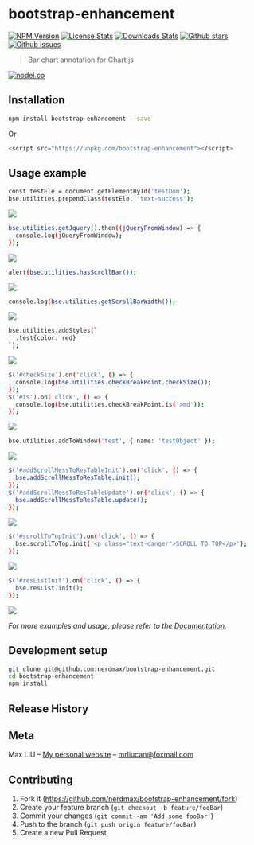 # bootstrap-enhancement

[![NPM Version][npm-image]][npm-url]
[![License Stats][npm-license]][npm-url]
[![Downloads Stats][npm-downloads]][npm-url]
[![Github stars][github-stars]][github-url]
[![Github issues][github-issues]][github-issues-url]
<!-- [![Build Status][travis-image]][travis-url] -->

> Bar chart annotation for Chart.js

[![nodei.co][npm-io]][npm-url]

## Installation

```sh
npm install bootstrap-enhancement --save
```

Or

```sh
<script src="https://unpkg.com/bootstrap-enhancement"></script>
```

## Usage example

```sh
const testEle = document.getElementById('testDom');
bse.utilities.prependClass(testEle, 'text-success');
```

![](https://rawgit.com/nerdmax/bootstrap-enhancement/master/samples/utilities/prependClass.gif)

```sh
bse.utilities.getJquery().then((jQueryFromWindow) => {
  console.log(jQueryFromWindow);
});
```

![](https://rawgit.com/nerdmax/bootstrap-enhancement/master/samples/utilities/getJquery.gif)

```sh
alert(bse.utilities.hasScrollBar());
```

![](https://rawgit.com/nerdmax/bootstrap-enhancement/master/samples/utilities/hasScrollBar.gif)

```sh
console.log(bse.utilities.getScrollBarWidth());
```

![](https://rawgit.com/nerdmax/bootstrap-enhancement/master/samples/utilities/getScrollBarWidth.gif)

```sh
bse.utilities.addStyles(`
  .test{color: red}
`);
```

![](https://rawgit.com/nerdmax/bootstrap-enhancement/master/samples/utilities/addStyles.gif)

```sh
$('#checkSize').on('click', () => {
  console.log(bse.utilities.checkBreakPoint.checkSize());
});
$('#is').on('click', () => {
  console.log(bse.utilities.checkBreakPoint.is('>md'));
});
```

![](https://rawgit.com/nerdmax/bootstrap-enhancement/master/samples/utilities/checkBreakPoint.gif)

```sh
bse.utilities.addToWindow('test', { name: 'testObject' });
```

![](https://rawgit.com/nerdmax/bootstrap-enhancement/master/samples/utilities/addToWindow.gif)

```sh
$('#addScrollMessToResTableInit').on('click', () => {
  bse.addScrollMessToResTable.init();
});
$('#addScrollMessToResTableUpdate').on('click', () => {
  bse.addScrollMessToResTable.update();
});
```

![](https://rawgit.com/nerdmax/bootstrap-enhancement/master/samples/addScrollMessToResTable.gif)

```sh
$('#scrollToTopInit').on('click', () => {
  bse.scrollToTop.init('<p class="text-danger">SCROLL TO TOP</p>');
});
```

![](https://rawgit.com/nerdmax/bootstrap-enhancement/master/samples/scrollToTop.gif)

```sh
$('#resListInit').on('click', () => {
  bse.resList.init();
});
```

![](https://rawgit.com/nerdmax/bootstrap-enhancement/master/samples/resList.gif)

_For more examples and usage, please refer to the [Documentation](https://nerdmax.github.io/bootstrap-enhancement/)._

## Development setup

```sh
git clone git@github.com:nerdmax/bootstrap-enhancement.git
cd bootstrap-enhancement
npm install
```

## Release History

<!-- * 0.2.1
    * CHANGE: Update docs (module code remains unchanged)
* 0.2.0
    * CHANGE: Remove `setDefaultXYZ()`
    * ADD: Add `init()`
* 0.1.1
    * FIX: Crash when calling `baz()` (Thanks @GenerousContributorName!)
* 0.1.0
    * The first proper release
    * CHANGE: Rename `foo()` to `bar()` -->
<!-- * 0.0.2
    * Update readme.md
* 0.0.1
    * Put all source code here, work in progress -->

## Meta

Max LIU – [My personal website](#) – mrliucan@foxmail.com


## Contributing

1. Fork it (<https://github.com/nerdmax/bootstrap-enhancement/fork>)
2. Create your feature branch (`git checkout -b feature/fooBar`)
3. Commit your changes (`git commit -am 'Add some fooBar'`)
4. Push to the branch (`git push origin feature/fooBar`)
5. Create a new Pull Request

<!-- Markdown link & img dfn's -->
[npm-image]: https://img.shields.io/npm/v/bootstrap-enhancement.svg?style=flat-square
[npm-url]: https://www.npmjs.com/package/bootstrap-enhancement
[npm-license]: https://img.shields.io/npm/l/bootstrap-enhancement.svg
[npm-downloads]: https://img.shields.io/npm/dm/bootstrap-enhancement.svg?style=flat-square
[github-url]: https://github.com/nerdmax/bootstrap-enhancement
[github-issues]: https://img.shields.io/github/issues/nerdmax/bootstrap-enhancement.svg
[github-issues-url]: https://github.com/nerdmax/bootstrap-enhancement/issues
[github-stars]: https://img.shields.io/github/stars/nerdmax/bootstrap-enhancement.svg
[travis-image]: https://img.shields.io/travis/dbader/node-bootstrap-enhancement/master.svg?style=flat-square
[travis-url]: https://travis-ci.org/dbader/node-bootstrap-enhancement
[npm-io]: https://nodei.co/npm/bootstrap-enhancement.png?downloads=true&downloadRank=true&stars=true
[wiki]: https://github.com/nerdmax/bootstrap-enhancement/wiki
